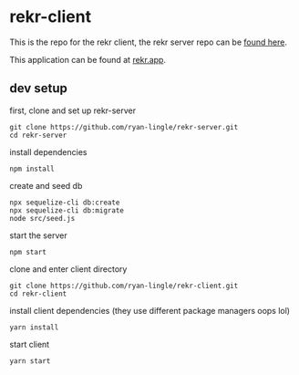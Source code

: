 # rekr-client
This is the repo for the rekr client, the rekr server repo can be [found here](https://github.com/ryan-lingle/rekr-server).

This application  can be found at [rekr.app](https://rekr.app).

## dev setup
first, clone and set up rekr-server
```
git clone https://github.com/ryan-lingle/rekr-server.git
cd rekr-server
```
install dependencies
```
npm install
```
create and seed db
```
npx sequelize-cli db:create
npx sequelize-cli db:migrate
node src/seed.js
```
start the server
```
npm start
```
clone and enter client directory
```
git clone https://github.com/ryan-lingle/rekr-client.git
cd rekr-client
```
install client dependencies (they use different package managers oops lol)
```
yarn install
```
start client
```
yarn start
```
